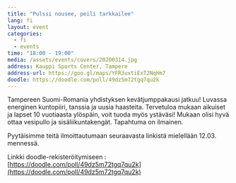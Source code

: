 ```yaml
---
title: "Pulssi nousee, peili tarkkailee"
lang: fi
layout: event
categories:
  - fi
  - events
time: "18:00 - 19:00"
media: /assets/events/covers/20200314.jpg
address: Kauppi Sports Center, Tampere
address-url: https://goo.gl/maps/YFR3uxtiExT2NqHm7
doodle: https://doodle.com/poll/49dz5m72tgq7qu2k
---
```


Tampereen Suomi-Romania yhdistyksen kevätjumppakausi jatkuu! Luvassa energinen kuntopiiri, tanssia ja uusia haasteita. Tervetuloa mukaan aikuiset ja lapset 10 vuotiaasta ylöspäin, voit tuoda myös ystäväsi! Mukaan olisi hyvä ottaa vesipullo ja sisäliikuntakengät. Tapahtuma on ilmainen.

Pyytäisimme teitä ilmoittautumaan seuraavasta linkistä mielellään 12.03. mennessä.

Linkki doodle-rekisteröitymiseen :
[https://doodle.com/poll/49dz5m72tgq7qu2k](https://doodle.com/poll/49dz5m72tgq7qu2k)
